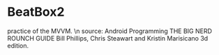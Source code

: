 # BeatBox2
practice of the MVVM. \n 
source: Android Programming THE BIG NERD ROUNCH GUIDE Bill Phillips, Chris Steawart and Kristin Marisicano 3d edition.
